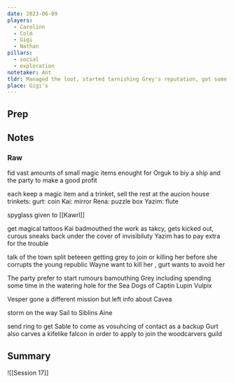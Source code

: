 ```yaml
---
date: 2023-06-09
players:
  - Carolinn
  - Colm
  - Gigi
  - Nathan
pillars:
  - social
  - exploration
notetaker: Ant
tldr: Managed the loot, started tarnishing Grey's reputation, got some tattoos, sailed to the Siblíns
place: Gigi's
---
```


## Prep

## Notes
### Raw
fid vast amounts of small magic items enought for Orguk to biy a ship and the party to make a good profit

each keep a magic item and a trinket, sell the rest at the aucion house
trinkets: 
gurt: coin
Kai: mirror
Rena: puzzle box
Yazim: flute


spyglass given to [[Kawrl]] 

get magical tattoos 
Kai badmouthed the work as takcy, gets kicked out,
curous sneaks back under the cover of invisibiluty 
Yazim has to pay extra for the trouble

talk of the town split beteeen getting grey to join or killing her before she corrupts the young republic
Wayne want to kill her , gurt wants to avoid her

The party prefer to start rumours bamouthing Grey including spending some time in the watering hole for the Sea Dogs of Captin Lupin
Vulpix


Vesper gone a different mission but left info about Cavea

storm on the way
Sail to Siblins
Aine


send ring to get Sable to come as vosuhcing of contact
as a backup Gurt also carves a kifelike falcon in order to apply to join the woodcarvers guild


## Summary
![[Session 17]]